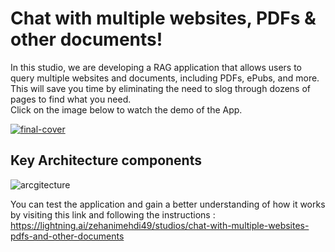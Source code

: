 # Chat with multiple websites, PDFs & other documents!

In this studio, we are developing a RAG application that allows users to query multiple websites and documents, including PDFs, ePubs, and more. This will save you time by eliminating the need to slog through dozens of pages to find what you need.  
Click on the image below to watch the demo of the App.

[![final-cover](https://github.com/user-attachments/assets/c2f88b7d-8358-49f3-92bc-1b59f5a92c21)](https://www.youtube.com/watch?v=QJOEaUOfdSE)


## Key Architecture components 

![arcgitecture](https://github.com/user-attachments/assets/73167524-f1f3-4c33-a5e3-a072d3b56f9a)

You can test the application and gain a better understanding of how it works by visiting this link and following the instructions :  https://lightning.ai/zehanimehdi49/studios/chat-with-multiple-websites-pdfs-and-other-documents  


